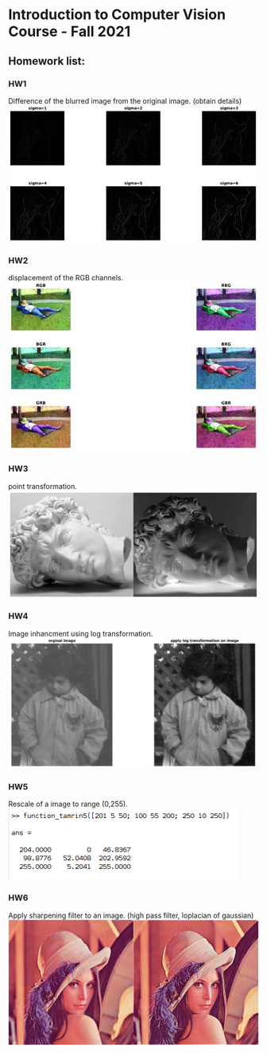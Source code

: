 # Introduction to Computer Vision Course - Fall 2021


## Homework list:

### HW1
Difference of the blurred image from the original image. (obtain details)
![mehrdad mohammadian](/assets/hw1.jpg)

### HW2 
displacement of the RGB channels.
![mehrdad mohammadian](/assets/hw2.jpg)

### HW3
point transformation.
![mehrdad mohammadian](/assets/hw3.jpg)

### HW4
Image inhancment using log transformation.
![mehrdad mohammadian](/assets/hw4.jpg)

### HW5
Rescale of a image to range (0,255).
![mehrdad mohammadian](/assets/hw5.png)

### HW6
Apply sharpening filter to an image. (high pass filter, loplacian of gaussian)
![mehrdad mohammadian](/assets/hw6.jpg)